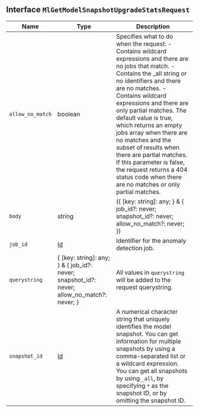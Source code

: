 ## Interface `MlGetModelSnapshotUpgradeStatsRequest`

| Name | Type | Description |
| - | - | - |
| `allow_no_match` | boolean | Specifies what to do when the request: - Contains wildcard expressions and there are no jobs that match. - Contains the _all string or no identifiers and there are no matches. - Contains wildcard expressions and there are only partial matches. The default value is true, which returns an empty jobs array when there are no matches and the subset of results when there are partial matches. If this parameter is false, the request returns a 404 status code when there are no matches or only partial matches. |
| `body` | string | ({ [key: string]: any; } & { job_id?: never; snapshot_id?: never; allow_no_match?: never; }) | All values in `body` will be added to the request body. |
| `job_id` | [Id](./Id.md) | Identifier for the anomaly detection job. |
| `querystring` | { [key: string]: any; } & { job_id?: never; snapshot_id?: never; allow_no_match?: never; } | All values in `querystring` will be added to the request querystring. |
| `snapshot_id` | [Id](./Id.md) | A numerical character string that uniquely identifies the model snapshot. You can get information for multiple snapshots by using a comma-separated list or a wildcard expression. You can get all snapshots by using `_all`, by specifying `*` as the snapshot ID, or by omitting the snapshot ID. |
